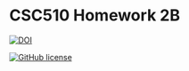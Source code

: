# CSC510 Homework 2B

[![DOI](https://zenodo.org/badge/DOI/10.5281/zenodo.5366280.svg)](https://doi.org/10.5281/zenodo.5366280)

[![GitHub license](https://img.shields.io/github/license/usmanwardag/csc510_hw)](https://github.com/usmanwardag/csc510_hw/blob/main/LICENSE)
